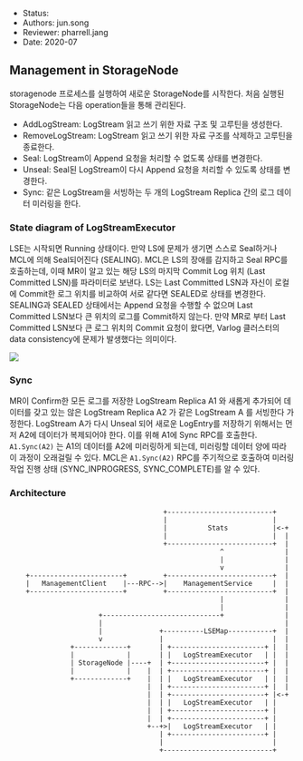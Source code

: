 - Status:
- Authors: jun.song
- Reviewer: pharrell.jang
- Date: 2020-07



## Management in StorageNode

storagenode 프로세스를 실행하여 새로운 StorageNode를 시작한다. 처음 실행된 StorageNode는 다음 operation들을 통해 관리된다.

- AddLogStream: LogStream 읽고 쓰기 위한 자료 구조 및 고루틴을 생성한다.
- RemoveLogStream: LogStream 읽고 쓰기 위한 자료 구조를 삭제하고 고루틴을 종료한다.
- Seal: LogStream이 Append 요청을 처리할 수 없도록 상태를 변경한다.
- Unseal: Seal된 LogStream이 다시 Append 요청을 처리할 수 있도록 상태를 변경한다.
- Sync: 같은 LogStream을 서빙하는 두 개의 LogStream Replica 간의 로그 데이터 미러링을 한다.

### State diagram of LogStreamExecutor

LSE는 시작되면 Running 상태이다. 만약 LS에 문제가 생기면 스스로 Seal하거나 MCL에 의해 Seal되어진다 (SEALING). MCL은 LS의 장애를 감지하고 Seal RPC를 호출하는데, 이때 MR이 알고 있는 해당 LS의 마지막 Commit Log 위치 (Last Committed LSN)를 파라미터로 보낸다. LS는 Last Committed LSN과 자신이 로컬에 Commit한 로그 위치를 비교하여 서로 같다면 SEALED로 상태를 변경한다. SEALING과 SEALED 상태에서는 Append 요청을 수행할 수 없으며 Last Committed LSN보다 큰 위치의 로그를 Commit하지 않는다. 만약 MR로 부터 Last Committed LSN보다 큰 로그 위치의 Commit 요청이 왔다면, Varlog 클러스터의 data consistency에 문제가 발생했다는 의미이다.

[![](https://mermaid.ink/img/eyJjb2RlIjoic3RhdGVEaWFncmFtLXYyXG5cblsqXSAtLT4gUlVOTklOR1xuUlVOTklORyAtLT4gU0VBTElORzogU2VhbCBpdHNlbGYgb3IgU2VhbCAoQ29tbWl0dGVkIExTTiA8IExhc3QgQ29tbWl0dGVkIExTTilcblJVTk5JTkcgLS0-IFNFQUxFRDogU2VhbCAoQ29tbWl0dGVkIExTTiA9IExhc3QgQ29tbWl0dGVkIExTTilcblNFQUxJTkcgLS0-IFNFQUxFRDogU2VhbCAoQ29tbWl0dGVkIExTTiA9IExhc3QgQ29tbWl0dGVkIExTTilcblNFQUxFRCAtLT4gUlVOTklORzogVW5zZWFsIiwibWVybWFpZCI6eyJ0aGVtZSI6ImRlZmF1bHQifSwidXBkYXRlRWRpdG9yIjpmYWxzZX0)](https://mermaid-js.github.io/mermaid-live-editor/#/edit/eyJjb2RlIjoic3RhdGVEaWFncmFtLXYyXG5cblsqXSAtLT4gUlVOTklOR1xuUlVOTklORyAtLT4gU0VBTElORzogU2VhbCBpdHNlbGYgb3IgU2VhbCAoQ29tbWl0dGVkIExTTiA8IExhc3QgQ29tbWl0dGVkIExTTilcblJVTk5JTkcgLS0-IFNFQUxFRDogU2VhbCAoQ29tbWl0dGVkIExTTiA9IExhc3QgQ29tbWl0dGVkIExTTilcblNFQUxJTkcgLS0-IFNFQUxFRDogU2VhbCAoQ29tbWl0dGVkIExTTiA9IExhc3QgQ29tbWl0dGVkIExTTilcblNFQUxFRCAtLT4gUlVOTklORzogVW5zZWFsIiwibWVybWFpZCI6eyJ0aGVtZSI6ImRlZmF1bHQifSwidXBkYXRlRWRpdG9yIjpmYWxzZX0)

### Sync

MR이 Confirm한 모든 로그를 저장한 LogStream Replica A1 와 새롭게 추가되어 데이터를 갖고 있는 않은 LogStream Replica A2 가 같은 LogStream A 를 서빙한다 가정한다. LogStream A가 다시 Unseal 되어 새로운 LogEntry를 저장하기 위해서는 먼저 A2에 데이터가 복제되어야 한다. 이를 위해 A1에 Sync RPC를 호출한다.
`A1.Sync(A2)` 는 A1의 데이터를 A2에 미러링하게 되는데, 미러링할 데이터 양에 따라 이 과정이 오래걸릴 수 있다. MCL은 `A1.Sync(A2)` RPC를 주기적으로 호출하여 미러링 작업 진행 상태 (SYNC_INPROGRESS, SYNC_COMPLETE)를 알 수 있다. 

### Architecture

```
                                      +--------------------------+
                                      |                          |
                                      |          Stats           |<-+
                                      |                          |  |
                                      +--------------------------+  |
                                                    ^               |
                                                    |               |
                                                    v               |
    +-----------------------+         +--------------------------+  |
    |   ManagementClient    |---RPC-->|    ManagementService     |  |
    +-----------------------+         +--------------------------+  |
                                                    |               |
                                                    |               |
                      +-----------------------------+               |
                      |                                             |
                      |              +----------LSEMap-----------+  |
                      v              |                           |  |
               +-------------+       | +-----------------------+ |  |
               |             |       | |   LogStreamExecutor   | |  |
               | StorageNode |----+  | +-----------------------+ |  |
               |             |    |  | +-----------------------+ |  |
               +-------------+    |  | |   LogStreamExecutor   | |  |
                                  |  | +-----------------------+ |  |
                                  |  | +-----------------------+ |<-+
                                  |  | |   LogStreamExecutor   | |
                                  |  | +-----------------------+ |
                                  |  | +-----------------------+ |
                                  +--+>|   LogStreamExecutor   | |
                                     | +-----------------------+ |
                                     |                           |
                                     +---------------------------+
```

